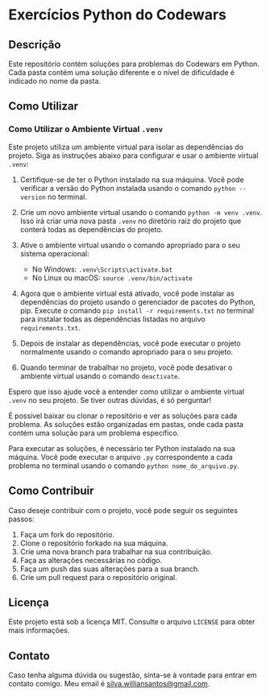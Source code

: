 # Exercícios Python do Codewars

## Descrição

Este repositório contém soluções para problemas do Codewars em Python. Cada pasta contém uma solução diferente e o nível de dificuldade é indicado no nome da pasta.

## Como Utilizar

### Como Utilizar o Ambiente Virtual `.venv`

Este projeto utiliza um ambiente virtual para isolar as dependências do projeto. Siga as instruções abaixo para configurar e usar o ambiente virtual `.venv`:

1. Certifique-se de ter o Python instalado na sua máquina. Você pode verificar a versão do Python instalada usando o comando `python --version` no terminal.

2. Crie um novo ambiente virtual usando o comando `python -m venv .venv`. Isso irá criar uma nova pasta `.venv` no diretório raiz do projeto que conterá todas as dependências do projeto.

3. Ative o ambiente virtual usando o comando apropriado para o seu sistema operacional:

   - No Windows: `.venv\Scripts\activate.bat`
   - No Linux ou macOS: `source .venv/bin/activate`

4. Agora que o ambiente virtual está ativado, você pode instalar as dependências do projeto usando o gerenciador de pacotes do Python, pip. Execute o comando `pip install -r requirements.txt` no terminal para instalar todas as dependências listadas no arquivo `requirements.txt`.

5. Depois de instalar as dependências, você pode executar o projeto normalmente usando o comando apropriado para o seu projeto.

6. Quando terminar de trabalhar no projeto, você pode desativar o ambiente virtual usando o comando `deactivate`.

Espero que isso ajude você a entender como utilizar o ambiente virtual `.venv` no seu projeto. Se tiver outras dúvidas, é só perguntar!

É possível baixar ou clonar o repositório e ver as soluções para cada problema. As soluções estão organizadas em pastas, onde cada pasta contém uma solução para um problema específico.

Para executar as soluções, é necessário ter Python instalado na sua máquina. Você pode executar o arquivo `.py` correspondente a cada problema no terminal usando o comando `python nome_do_arquivo.py`.

## Como Contribuir

Caso deseje contribuir com o projeto, você pode seguir os seguintes passos:

1. Faça um fork do repositório.
2. Clone o repositório forkado na sua máquina.
3. Crie uma nova branch para trabalhar na sua contribuição.
4. Faça as alterações necessárias no código.
5. Faça um push das suas alterações para a sua branch.
6. Crie um pull request para o repositório original.

## Licença

Este projeto está sob a licença MIT. Consulte o arquivo `LICENSE` para obter mais informações.

## Contato

Caso tenha alguma dúvida ou sugestão, sinta-se à vontade para entrar em contato comigo. Meu email é <silva.williansantos@gmail.com>.
